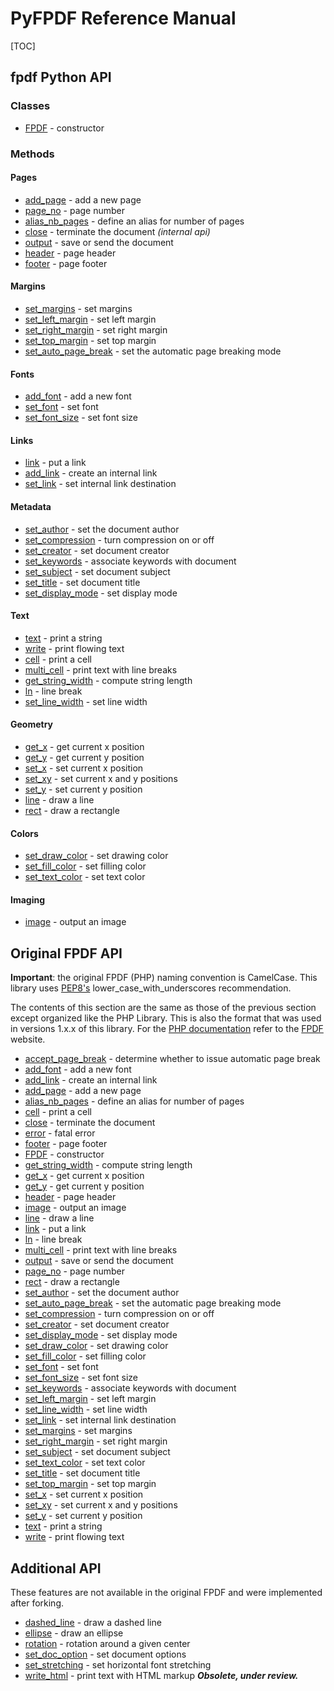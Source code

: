 # PyFPDF Reference Manual #

[TOC]

## fpdf Python API ##

### Classes ###
  * [FPDF](reference/FPDF.md) - constructor

### Methods ###
#### Pages ####
  * [add_page](reference/add_page.md) - add a new page
  * [page_no](reference/page_no.md) - page number
  * [alias_nb_pages](reference/alias_nb_pages.md) - define an alias for number of pages
  * [close](reference/close.md) - terminate the document *(internal api)*
  * [output](reference/output.md) - save or send the document
  * [header](reference/header.md) - page header
  * [footer](reference/footer.md) - page footer

#### Margins ####
  * [set_margins](reference/set_margins.md) - set margins
  * [set_left_margin](reference/set_left_margin.md) - set left margin
  * [set_right_margin](reference/set_right_margin.md) - set right margin
  * [set_top_margin](reference/set_top_margin.md) - set top margin
  * [set_auto_page_break](reference/set_auto_page_break.md) - set the automatic page breaking mode

#### Fonts ####
  * [add_font](reference/add_font.md) - add a new font
  * [set_font](reference/set_font.md) - set font
  * [set_font_size](reference/set_font_size.md) - set font size
  
#### Links ####
  * [link](reference/link.md) - put a link
  * [add_link](reference/add_link.md) - create an internal link
  * [set_link](reference/set_link.md) - set internal link destination
  
#### Metadata ####
  * [set_author](reference/set_author.md) - set the document author
  * [set_compression](reference/set_compression.md) - turn compression on or off
  * [set_creator](reference/set_creator.md) - set document creator
  * [set_keywords](reference/set_keywords.md) - associate keywords with document
  * [set_subject](reference/set_subject.md) - set document subject
  * [set_title](reference/set_title.md) - set document title
  * [set_display_mode](reference/set_display_mode.md) - set display mode

#### Text ####
  * [text](reference/text.md) - print a string
  * [write](reference/write.md) - print flowing text
  * [cell](reference/cell.md) - print a cell
  * [multi_cell](reference/multi_cell.md) - print text with line breaks
  * [get_string_width](reference/get_string_width.md) - compute string length
  * [ln](reference/ln.md) - line break
  * [set_line_width](reference/set_line_width.md) - set line width

#### Geometry ####
  * [get_x](reference/get_x.md) - get current x position
  * [get_y](reference/get_y.md) - get current y position
  * [set_x](reference/set_x.md) - set current x position
  * [set_xy](reference/set_xy.md) - set current x and y positions
  * [set_y](reference/set_y.md) - set current y position
  * [line](reference/line.md) - draw a line
  * [rect](reference/rect.md) - draw a rectangle

#### Colors ####
  * [set_draw_color](reference/set_draw_color.md) - set drawing color
  * [set_fill_color](reference/set_fill_color.md) - set filling color
  * [set_text_color](reference/set_text_color.md) - set text color

#### Imaging ####
  * [image](reference/image.md) - output an image


## Original FPDF API ##

**Important**: the original FPDF (PHP) naming convention is CamelCase. This library uses [PEP8's](http://www.python.org/dev/peps/pep-0008/) lower\_case\_with\_underscores recommendation.

The contents of this section are the same as those of the previous section except organized like the PHP Library. This is also the format that was used in versions 1.x.x of this library. For the [PHP documentation](http://www.fpdf.org/en/doc/index.php) refer to the [FPDF](http://www.fpdf.org/) website.

  * [accept_page_break](reference/accept_page_break.md) - determine whether to issue automatic page break
  * [add_font](reference/add_font.md) - add a new font
  * [add_link](reference/add_link.md) - create an internal link
  * [add_page](reference/add_page.md) - add a new page
  * [alias_nb_pages](reference/alias_nb_pages.md) - define an alias for number of pages
  * [cell](reference/cell.md) - print a cell
  * [close](reference/close.md) - terminate the document
  * [error](reference/error.md) - fatal error
  * [footer](reference/footer.md) - page footer
  * [FPDF](reference/FPDF.md) - constructor
  * [get_string_width](reference/get_string_width.md) - compute string length
  * [get_x](reference/get_x.md) - get current x position
  * [get_y](reference/get_y.md) - get current y position
  * [header](reference/header.md) - page header
  * [image](reference/image.md) - output an image
  * [line](reference/line.md) - draw a line
  * [link](reference/link.md) - put a link
  * [ln](reference/ln.md) - line break
  * [multi_cell](reference/multi_cell.md) - print text with line breaks
  * [output](reference/output.md) - save or send the document
  * [page_no](reference/page_no.md) - page number
  * [rect](reference/rect.md) - draw a rectangle
  * [set_author](reference/set_author.md) - set the document author
  * [set_auto_page_break](reference/set_auto_page_break.md) - set the automatic page breaking mode
  * [set_compression](reference/set_compression.md) - turn compression on or off
  * [set_creator](reference/set_creator.md) - set document creator
  * [set_display_mode](reference/set_display_mode.md) - set display mode
  * [set_draw_color](reference/set_draw_color.md) - set drawing color
  * [set_fill_color](reference/set_fill_color.md) - set filling color
  * [set_font](reference/set_font.md) - set font
  * [set_font_size](reference/set_font_size.md) - set font size
  * [set_keywords](reference/set_keywords.md) - associate keywords with document
  * [set_left_margin](reference/set_left_margin.md) - set left margin
  * [set_line_width](reference/set_line_width.md) - set line width
  * [set_link](reference/set_link.md) - set internal link destination
  * [set_margins](reference/set_margins.md) - set margins
  * [set_right_margin](reference/set_right_margin.md) - set right margin
  * [set_subject](reference/set_subject.md) - set document subject
  * [set_text_color](reference/set_text_color.md) - set text color
  * [set_title](reference/set_title.md) - set document title
  * [set_top_margin](reference/set_top_margin.md) - set top margin
  * [set_x](reference/set_x.md) - set current x position
  * [set_xy](reference/set_xy.md) - set current x and y positions
  * [set_y](reference/set_y.md) - set current y position
  * [text](reference/text.md) - print a string
  * [write](reference/write.md) - print flowing text

## Additional API ##
  
These features are not available in the original FPDF and were implemented after forking.

  * [dashed_line](reference/dashed_line.md) - draw a dashed line
  * [ellipse](reference/ellipse.md) - draw an ellipse
  * [rotation](reference/rotation.md) - rotation around a given center
  * [set_doc_option](reference/set_doc_option.md) - set document options
  * [set_stretching](reference/set_stretching.md) - set horizontal font stretching
  * [write_html](reference/write_html.md) - print text with HTML markup ***Obsolete, under review.***
